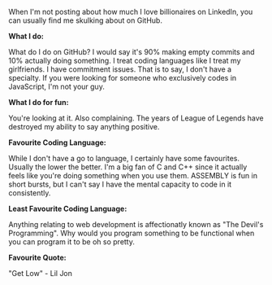 When I'm not posting about how much I love billionaires on LinkedIn, you can usually find me skulking about on GitHub. 

**What I do:**

What do I do on GitHub? I would say it's 90% making empty commits and 10% actually doing something. I treat 
coding languages like I treat my girlfriends. I have commitment issues. That is to say, I don't have a specialty. 
If you were looking for someone who exclusively codes in JavaScript, I'm not your guy. 

**What I do for fun:**

You're looking at it. Also complaining. The years of League of Legends have destroyed my ability to say anything positive. 

**Favourite Coding Language:**

While I don't have a go to language, I certainly have some favourites. Usually the lower the better. 
I'm a big fan of C and C++ since it actually feels like you're doing something when you use them. ASSEMBLY
is fun in short bursts, but I can't say I have the mental capacity to code in it consistently. 

**Least Favourite Coding Language:**

Anything relating to web development is affectionatly known as "The Devil's Programming". Why would you program 
something to be functional when you can program it to be oh so pretty. 

**Favourite Quote:**

"Get Low" - Lil Jon




